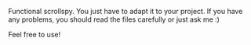 Functional scrollspy. You just have to adapt it to your project. 
If you have any problems, you should read the files carefully or just ask me :)

Feel free to use!